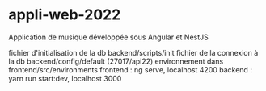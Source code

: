 # appli-web-2022

Application de musique développée sous Angular et NestJS

fichier d'initialisation de la db backend/scripts/init
fichier de la connexion à la db backend/config/default (27017/api22)
environnement dans frontend/src/environments
frontend : ng serve, localhost 4200
backend : yarn run start:dev, localhost 3000
